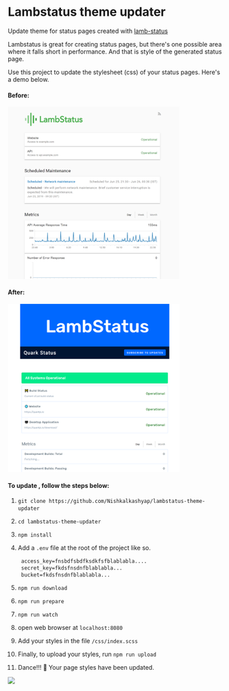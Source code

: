 # Lambstatus theme updater
Update theme for status pages created with [lamb-status](https://github.com/ks888/LambStatus)

Lambstatus is great for creating status pages, but there's one possible area where it falls short in performance. And that is style of the generated status page.

Use this project to update the stylesheet (css) of your status pages. Here's a demo below.

<!-- ![Default styles](./readme/default.png) -->
#### Before:
<img src="./readme/default.png" width="400">

#### After:
<img src="./readme/updated.png" width="400">



#### To update , follow the steps below:

1. `git clone https://github.com/Nishkalkashyap/lambstatus-theme-updater`
2. `cd lambstatus-theme-updater`
3. `npm install`
4. Add a `.env` file at the root of the project like so.
   ```
    access_key=fnsbdfsbdfksdkfsfblablabla....
    secret_key=fkdsfnsdnfblablabla...
    bucket=fkdsfnsdnfblablabla...
   ```

5. `npm run download`
6. `npm run prepare`
7. `npm run watch`
8. open web browser at `localhost:8080`
9. Add your styles in the file `/css/index.scss`
10. Finally, to upload your styles, run `npm run upload`
11. Dance!!! 💃 Your page styles have been updated.

![](https://media.giphy.com/media/LLHkw7UnvY3Kw/giphy.gif)